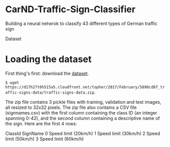 # CarND-Traffic-Sign-Classifier
Building a neural netwrok to classify 43 different types of German traffic sign



Dataset

# Loading the dataset

First thing's first: download the [dataset](https://d17h27t6h515a5.cloudfront.net/topher/2017/February/5898cd6f_traffic-signs-data/traffic-signs-data.zip).

`$ wget https://d17h27t6h515a5.cloudfront.net/topher/2017/February/5898cd6f_traffic-signs-data/traffic-signs-data.zip`.

The zip file contains 3 pickle files with training, validation and test images, all resized to 32x32 pixels. The zip file also contains a CSV file (signnames.csv) with the first column containing the class ID (an integer spanning 0-42), and the second column containing a descriptive name of the sign. Here are the first 4 rows:

ClassId	SignName
0	Speed limit (20km/h)
1	Speed limit (30km/h)
2	Speed limit (50km/h)
3	Speed limit (60km/h)
